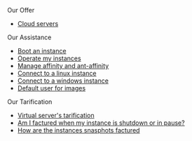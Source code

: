 Our Offer                                                            
                                                                      
*   [Cloud servers](https://www.cloudwatt.com/fr/produits/serveurs/fonctionnalites.html)                
                         
Our Assistance                                                           
                                                                      
*   [Boot an instance](https://support.cloudwatt.com/debuter/cons-3-configurer-lancer-instance.html)                                                            
*   [Operate my instances](https://support.cloudwatt.com/kb/faq/serveurs-cloud/quelles-sont-les-principales-actions-realisables-sur-mon-instance-et-quelles-sont-les-limitations.html)          
*   [Manage affinity and ant-affinity](https://support.cloudwatt.com/debuter/affinite-1.html)    
*   [Connect to a linux instance](https://dev.cloudwatt.com/fr/communaute.html)  
*   [Connect to a windows instance](https://dev.cloudwatt.com/fr/communaute.html)                                     
*   [Default user for images](https://dev.cloudwatt.com/fr/communaute.html) 
   
Our Tarification                                                           
                                                                      
*   [Virtual server's tarification](https://www.cloudwatt.com/fr/produits/tarifs.html#serveurs)
*   [Am I factured when my instance is shutdown or in pause?](https://support.cloudwatt.com/kb/faq/paiement-et-facturation/suis-je-facture-si-mon-instance-est-arrete-ou-en-pause.html)
*   [How are the instances snasphots factured](https://support.cloudwatt.com/kb/faq/paiement-et-facturation/comment-mes-instantanes-sont-ils-factures.html)
